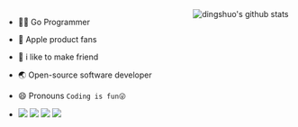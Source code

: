

<!-- [![Top Langs](https://github-readme-stats.vercel.app/api/top-langs/?username=higker&layout=compact)](https://github.com/anuraghazra/github-readme-stats) -->


<!-- <p align="center">
  <img align="center" src="https://i.gifer.com/Ra0b.gif" />
</p> -->

 <img align="right" src="https://github-readme-stats.vercel.app/api?username=higker&show_icons=true&theme=algolia" alt="dingshuo's github stats" />



- 👨‍💻‍ Go Programmer
-  Apple product fans
- 👬 i like to make friend
- 🌏 Open-source software developer
- 😄 Pronouns `Coding is fun😜`

- [![](https://img.shields.io/badge/Golang-1E90FF?style=flat-square&logo=go&logoColor=white)](#)
[![](https://img.shields.io/badge/-Java-E34F26?style=flat-square&logo=java&logoColor=white)](#)
[![](https://img.shields.io/badge/Spring-green?style=flat-square&logo=spring&logoColor=White)](#)
[![](https://img.shields.io/badge/IDE-jetbrains-000000?style=flat-square&logo=jetbrains&logoColor=White)](#)


<!-- 
<img align="right" src="https://github-readme-stats.vercel.app/api/top-langs/?username=panjf2000&show_icons=true&theme=cobalt&layout=compact" alt="Top Langs" />
-->
